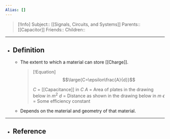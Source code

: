 ```yaml
---
Alias: []
---
```

> [!Info]
> Subject:: [[Signals, Circuits, and Systems]]
> Parents:: [[Capacitor]]
> Friends:: 
> Children:: 
---
- ## Definition
	- The extent to which a material can store [[Charge]].
	  > [!Equation]
	  > $$\large{C=\epsilon\frac{A}{d}}$$
	  > 
	  > $C$ = [[Capacitance]] in $C$
	  >  $A$ = Area of plates in the drawing below in $m^2$
	  >  $d$ = Distance as shown in the drawing below in $m$
	  >  $\epsilon$ = Some efficiency constant
	- Depends on the material and geometry of that material.
---
- ## Reference